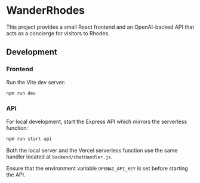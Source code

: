 # WanderRhodes

This project provides a small React frontend and an OpenAI-backed API that acts as a concierge for visitors to Rhodes.

## Development

### Frontend

Run the Vite dev server:

```bash
npm run dev
```

### API

For local development, start the Express API which mirrors the serverless function:

```bash
npm run start-api
```

Both the local server and the Vercel serverless function use the same handler located at `backend/chatHandler.js`.

Ensure that the environment variable `OPENAI_API_KEY` is set before starting the API.
